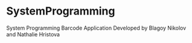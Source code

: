 # SystemProgramming
System Programming Barcode Application
Developed by Blagoy Nikolov and Nathalie Hristova

